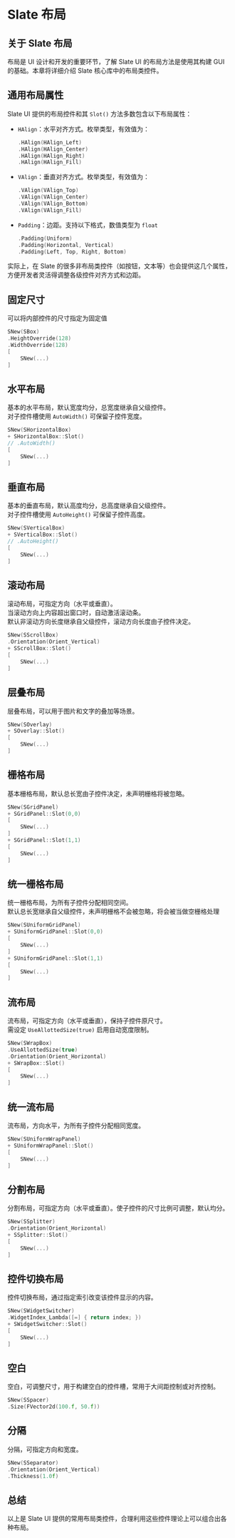 # Slate 布局

## 关于 Slate 布局

布局是 UI 设计和开发的重要环节，了解 Slate UI 的布局方法是使用其构建 GUI 的基础。本章将详细介绍 Slate 核心库中的布局类控件。

## 通用布局属性

Slate UI 提供的布局控件和其 `Slot()` 方法多数包含以下布局属性：

- `HAlign`：水平对齐方式。枚举类型，有效值为：
  ```cpp
  .HAlign(HAlign_Left)
  .HAlign(HAlign_Center)
  .HAlign(HAlign_Right)
  .HAlign(HAlign_Fill)
  ```
- `VAlign`：垂直对齐方式。枚举类型，有效值为：

  ```cpp
  .VAlign(VAlign_Top)
  .VAlign(VAlign_Center)
  .VAlign(VAlign_Bottom)
  .VAlign(VAlign_Fill)
  ```

- `Padding`：边距。支持以下格式，数值类型为 `float`

  ```cpp
  .Padding(Uniform)
  .Padding(Horizontal, Vertical)
  .Padding(Left, Top, Right, Bottom)
  ```

实际上，在 Slate 的很多非布局类控件（如按钮，文本等）也会提供这几个属性，方便开发者灵活得调整各级控件对齐方式和边距。

## 固定尺寸

可以将内部控件的尺寸指定为固定值

```cpp
SNew(SBox)
.HeightOverride(128)
.WidthOverride(128)
[
    SNew(...)
]
```

## 水平布局

基本的水平布局，默认宽度均分，总宽度继承自父级控件。  
对子控件槽使用 `AutoWidth()` 可保留子控件宽度。

```cpp
SNew(SHorizontalBox)
+ SHorizontalBox::Slot()
// .AutoWidth()
[
    SNew(...)
]
```

## 垂直布局

基本的垂直布局，默认高度均分，总高度继承自父级控件。  
对子控件槽使用 `AutoHeight()` 可保留子控件高度。

```cpp
SNew(SVerticalBox)
+ SVerticalBox::Slot()
// .AutoHeight()
[
    SNew(...)
]
```

## 滚动布局

滚动布局，可指定方向（水平或垂直）。  
当滚动方向上内容超出窗口时，自动激活滚动条。  
默认非滚动方向长度继承自父级控件，滚动方向长度由子控件决定。

```cpp
SNew(SScrollBox)
.Orientation(Orient_Vertical)
+ SScrollBox::Slot()
[
    SNew(...)
]
```

## 层叠布局

层叠布局，可以用于图片和文字的叠加等场景。

```cpp
SNew(SOverlay)
+ SOverlay::Slot()
[
    SNew(...)
]
```

## 栅格布局

基本栅格布局，默认总长宽由子控件决定，未声明栅格将被忽略。

```cpp
SNew(SGridPanel)
+ SGridPanel::Slot(0,0)
[
    SNew(...)
]
+ SGridPanel::Slot(1,1)
[
    SNew(...)
]
```

## 统一栅格布局

统一栅格布局，为所有子控件分配相同空间。  
默认总长宽继承自父级控件，未声明栅格不会被忽略，将会被当做空栅格处理

```cpp
SNew(SUniformGridPanel)
+ SUniformGridPanel::Slot(0,0)
[
    SNew(...)
]
+ SUniformGridPanel::Slot(1,1)
[
    SNew(...)
]
```

## 流布局

流布局，可指定方向（水平或垂直），保持子控件原尺寸。  
需设定 `UseAllottedSize(true)` 启用自动宽度限制。

```cpp
SNew(SWrapBox)
.UseAllottedSize(true)
.Orientation(Orient_Horizontal)
+ SWrapBox::Slot()
[
    SNew(...)
]
```

## 统一流布局

流布局，方向水平，为所有子控件分配相同宽度。

```cpp
SNew(SUniformWrapPanel)
+ SUniformWrapPanel::Slot()
[
    SNew(...)
]
```

## 分割布局

分割布局，可指定方向（水平或垂直）。使子控件的尺寸比例可调整，默认均分。

```cpp
SNew(SSplitter)
.Orientation(Orient_Horizontal)
+ SSplitter::Slot()
[
    SNew(...)
]
```

## 控件切换布局

控件切换布局，通过指定索引改变该控件显示的内容。

```cpp
SNew(SWidgetSwitcher)
.WidgetIndex_Lambda([=] { return index; })
+ SWidgetSwitcher::Slot()
[
    SNew(...)
]
```

## 空白

空白，可调整尺寸，用于构建空白的控件槽，常用于大间距控制或对齐控制。

```cpp
SNew(SSpacer)
.Size(FVector2d(100.f, 50.f))
```

## 分隔

分隔，可指定方向和宽度。

```cpp
SNew(SSeparator)
.Orientation(Orient_Vertical)
.Thickness(1.0f)
```

## 总结

以上是 Slate UI 提供的常用布局类控件，合理利用这些控件理论上可以组合出各种布局。
